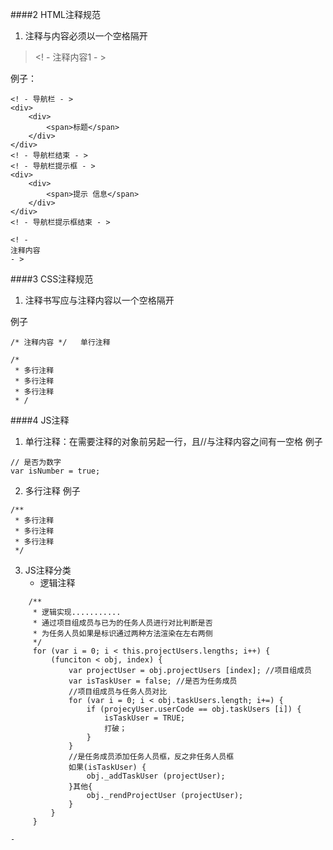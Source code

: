 ####2 HTML注释规范
1. 注释与内容必须以一个空格隔开
> <! - 注释内容1 - >

例子：
```
<! - 导航栏 - >
<div>
    <div>
        <span>标题</span>
    </div>
</div>
<! - 导航栏结束 - >
<! - 导航栏提示框 - >
<div>
    <div>
        <span>提示 信息</span>
    </div>
</div>
<! - 导航栏提示框结束 - >
```

```
<! - 
注释内容
- >
```


####3 CSS注释规范
1. 注释书写应与注释内容以一个空格隔开

例子
```
/* 注释内容 */   单行注释

/*
 * 多行注释
 * 多行注释
 * 多行注释
 * /
```
####4 JS注释
1. 单行注释：在需要注释的对象前另起一行，且//与注释内容之间有一空格
例子
```
// 是否为数字
var isNumber = true;
```
2. 多行注释
例子
```
/**
 * 多行注释
 * 多行注释
 * 多行注释
 */
```
3. JS注释分类
    - 逻辑注释
```
    /**
     * 逻辑实现...........
     * 通过项目组成员与已为的任务人员进行对比判断是否
     * 为任务人员如果是标识通过两种方法渲染在左右两侧
     */
     for (var i = 0; i < this.projectUsers.lengths; i++) {
         (funciton < obj, index) {
             var projectUser = obj.projectUsers [index]; //项目组成员
             var isTaskUser = false; //是否为任务成员
             //项目组成员与任务人员对比
             for (var i = 0; i < obj.taskUsers.length; i+=) {
                 if (projecyUser.userCode == obj.taskUsers [i]) {
                     isTaskUser = TRUE;
                     打破；
                 }
             }
             //是任务成员添加任务人员框，反之非任务人员框
             如果(isTaskUser) {
                 obj._addTaskUser (projectUser);
             }其他{ 
                 obj._rendProjectUser (projectUser);
             }
         }
     }
```
    - 
